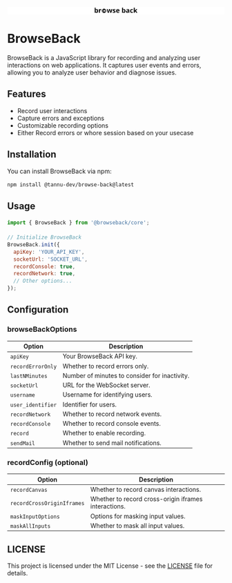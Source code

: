 
<div style="text-align:center; background-color:white;">
  <img src="./logo.svg" alt="BrowseBack Icon" width="100">
</div>

# BrowseBack

BrowseBack is a JavaScript library for recording and analyzing user interactions on web applications. It captures user events and errors, allowing you to analyze user behavior and diagnose issues.

## Features

- Record user interactions
- Capture errors and exceptions
- Customizable recording options
- Either Record errors or whore session based on your usecase

## Installation

You can install BrowseBack via npm:

```bash
npm install @tannu-dev/browse-back@latest
```

## Usage

```javascript
import { BrowseBack } from '@browseback/core';

// Initialize BrowseBack
BrowseBack.init({
  apiKey: 'YOUR_API_KEY',
  socketUrl: 'SOCKET_URL',
  recordConsole: true,
  recordNetwork: true,
  // Other options...
});
```

## Configuration

### browseBackOptions

| Option            | Description                                     |
|-------------------|-------------------------------------------------|
| `apiKey`          | Your BrowseBack API key.                        |
| `recordErrorOnly` | Whether to record errors only.                  |
| `lastNMinutes`    | Number of minutes to consider for inactivity.   |
| `socketUrl`       | URL for the WebSocket server.                   |
| `username`        | Username for identifying users.                 |
| `user_identifier` | Identifier for users.                           |
| `recordNetwork`   | Whether to record network events.               |
| `recordConsole`   | Whether to record console events.               |
| `record`          | Whether to enable recording.                    |
| `sendMail`        | Whether to send mail notifications.             |

### recordConfig (optional)

| Option                    | Description                                                      |
|---------------------------|------------------------------------------------------------------|
| `recordCanvas`            | Whether to record canvas interactions.                           |
| `recordCrossOriginIframes`| Whether to record cross-origin iframes interactions.             |
| `maskInputOptions`        | Options for masking input values.                                |
| `maskAllInputs`           | Whether to mask all input values.                                |


## LICENSE
This project is licensed under the MIT License - see the [LICENSE](LICENSE) file for details.
